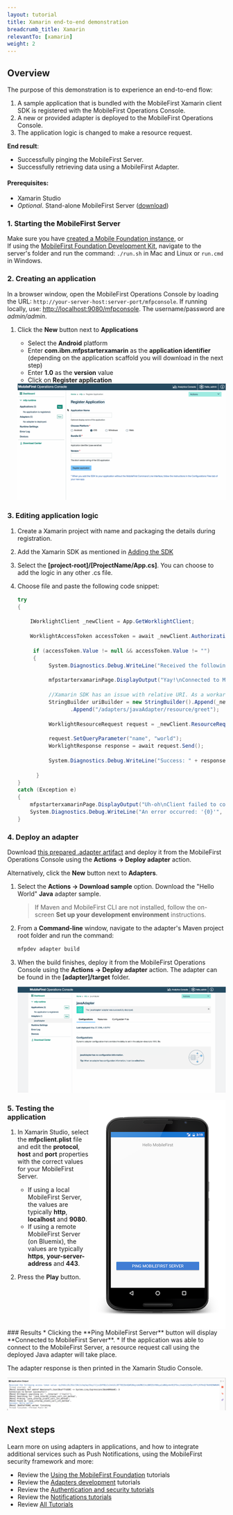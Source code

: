 ```yaml
---
layout: tutorial
title: Xamarin end-to-end demonstration
breadcrumb_title: Xamarin
relevantTo: [xamarin]
weight: 2
---
```

<!-- NLS_CHARSET=UTF-8 -->
## Overview
The purpose of this demonstration is to experience an end-to-end flow:

1. A sample application that is bundled with the MobileFirst Xamarin client SDK is registered with the MobileFirst Operations Console.
2. A new or provided adapter is deployed to the MobileFirst Operations Console.  
3. The application logic is changed to make a resource request.

**End result**:

* Successfully pinging the MobileFirst Server.
* Successfully retrieving data using a MobileFirst Adapter.

#### Prerequisites:

* Xamarin Studio
* *Optional*. Stand-alone MobileFirst Server ([download]({{site.baseurl}}/downloads))

### 1. Starting the MobileFirst Server
Make sure you have [created a Mobile Foundation instance](../../bluemix/using-mobile-foundation), or  
If using the [MobileFirst Foundation Development Kit](../../installation-configuration/development/), navigate to the server's folder and run the command: `./run.sh` in Mac and Linux or `run.cmd` in Windows.

### 2. Creating an application

In a browser window, open the MobileFirst Operations Console by loading the URL: `http://your-server-host:server-port/mfpconsole`. If running locally, use: [http://localhost:9080/mfpconsole](http://localhost:9080/mfpconsole). The username/password are *admin/admin*.

1. Click the **New** button next to **Applications**
    * Select the **Android** platform
    * Enter **com.ibm.mfpstarterxamarin** as the **application identifier** (depending on the application scaffold you will download in the next step)
    * Enter **1.0** as the **version** value
    * Click on **Register application**

    <img class="gifplayer" alt="Register an application" src="register-an-application-xamarin.gif"/>

### 3. Editing application logic

1. Create a Xamarin project with name and packaging the details during registration.
2. Add the Xamarin SDK as mentioned in [Adding the SDK](../../application-development/sdk/xamarin/)
2. Select the **[project-root]/[ProjectName/App.cs]**. You can choose to add the logic in any other .cs file.
3. Choose  file and paste the following code snippet:

    ```csharp
    try
	{

	    IWorklightClient _newClient = App.GetWorklightClient;

		WorklightAccessToken accessToken = await _newClient.AuthorizationManager.ObtainAccessToken("");

		 if (accessToken.Value != null && accessToken.Value != "")
		 {
			  System.Diagnostics.Debug.WriteLine("Received the following access token value: " + accessToken.Value);

			  mfpstarterxamarinPage.DisplayOutput("Yay!\nConnected to MobileFirst Server");

			  //Xamarin SDK has an issue with relative URI. As a workaround , use the absolute uri while invoking adapters.
			  StringBuilder uriBuilder = new StringBuilder().Append(_newClient.ServerUrl.AbsoluteUri)
					 .Append("/adapters/javaAdapter/resource/greet");

		      WorklightResourceRequest request = _newClient.ResourceRequest(new Uri(uriBuilder.ToString()), "GET", "");

			  request.SetQueryParameter("name", "world");
		      WorklightResponse response = await request.Send();

			  System.Diagnostics.Debug.WriteLine("Success: " + response.ResponseText);

		  }
	}
	catch (Exception e)
	{
		mfpstarterxamarinPage.DisplayOutput("Uh-oh\nClient failed to connect to MobileFirst Server");
		System.Diagnostics.Debug.WriteLine("An error occurred: '{0}'", e);
	}


    ```



### 4. Deploy an adapter
Download [this prepared .adapter artifact](../javaAdapter.adapter) and deploy it from the MobileFirst Operations Console using the **Actions → Deploy adapter** action.

Alternatively, click the **New** button next to **Adapters**.  

1. Select the **Actions → Download sample** option. Download the "Hello World" **Java** adapter sample.

    > If Maven and MobileFirst CLI are not installed, follow the on-screen **Set up your development environment** instructions.

2. From a **Command-line** window, navigate to the adapter's Maven project root folder and run the command:

    ```bash
    mfpdev adapter build
    ```

3. When the build finishes, deploy it from the MobileFirst Operations Console using the **Actions → Deploy adapter** action. The adapter can be found in the **[adapter]/target** folder.

    <img class="gifplayer" alt="Deploy an adapter" src="create-an-adapter.png"/>   

<img src="device-screen.png" alt="sample app" style="float:right"/>

### 5. Testing the application

1. In Xamarin Studio, select the **mfpclient.plist** file and edit the **protocol**, **host** and **port** properties with the correct values for your MobileFirst Server.
    * If using a local MobileFirst Server, the values are typically **http**, **localhost** and **9080**.
    * If using a remote MobileFirst Server (on Bluemix), the values are typically **https**, **your-server-address** and **443**.

2. Press the **Play** button.

<br clear="all"/>
### Results
* Clicking the **Ping MobileFirst Server** button will display **Connected to MobileFirst Server**.
* If the application was able to connect to the MobileFirst Server, a resource request call using the deployed Java adapter will take place.

The adapter response is then printed in the Xamarin Studio Console.

![Image of application that successfully called a resource from the MobileFirst Server ](console-output.png)

## Next steps
Learn more on using adapters in applications, and how to integrate additional services such as Push Notifications, using the MobileFirst security framework and more:

- Review the [Using the MobileFirst Foundation](../../application-development/sdk/) tutorials
- Review the [Adapters development](../../adapters/) tutorials
- Review the [Authentication and security tutorials](../../authentication-and-security/)
- Review the [Notifications tutorials](../../notifications/)
- Review [All Tutorials](../../all-tutorials)
